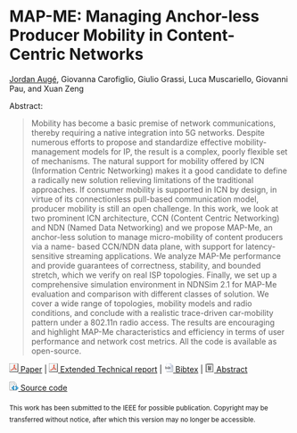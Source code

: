 # MAP-ME: Managing Anchor-less Producer Mobility in Content-Centric Networks
[Jordan Augé](http://jordan.auge.free.fr), Giovanna Carofiglio, Giulio Grassi, Luca Muscariello, Giovanni Pau, and Xuan Zeng

Abstract:
> Mobility has become a basic premise of network communications, thereby
> requiring a native integration into 5G networks. Despite numerous efforts to
> propose and standardize effective mobility-management models for IP, the
> result is a complex, poorly flexible set of mechanisms.
> The natural support for mobility offered by ICN (Information Centric
> Networking) makes it a good candidate to define a radically new solution
> relieving limitations of the traditional approaches. If consumer mobility is
> supported in ICN by design, in virtue of its connectionless pull-based
> communication model, producer mobility is still an open challenge.
> In this work, we look at two prominent ICN architecture, CCN (Content Centric
> Networking) and NDN (Named Data Networking) and we propose MAP-Me, an
> anchor-less solution to manage micro-mobility of content producers via a name-
> based CCN/NDN data plane, with support for latency-sensitive streaming
> applications. We analyze MAP-Me performance and provide guarantees of
> correctness, stability, and bounded stretch, which we verify on real ISP
> topologies. Finally, we set up a comprehensive simulation environment in
> NDNSim 2.1 for MAP-Me evaluation and comparison with different classes of
> solution. We cover a wide range of topologies, mobility models and radio
> conditions, and conclude with a realistic trace-driven car-mobility pattern
> under a 802.11n radio access. The results are encouraging and highlight MAP-Me
> characteristics and efficiency in terms of user performance and network cost
> metrics. All the code is available as open-source.

 [![PDF](/img/pdf.png) Paper](files/mapme.pdf)
| [![PDF](/img/pdf.png) Extended Technical report](http://jordan.auge.free.fr/files/research/auge2017mapme-tr.pdf)
| [![BIB](/img/bib.png) Bibtex](http://jordan.auge.free.fr/files/research/auge2017mapme.bib)
| [![TXT](/img/txt.png) Abstract](http://jordan.auge.free.fr/files/research/auge2017mapme.txt)

[![CODE](/img/code.png) Source code](http://github.com/mapme-tnsm17/mapme-tnsm17)

<sub>This work has been submitted to the IEEE for possible publication. Copyright may be transferred without notice, after which this version may no longer be accessible.</sub>
